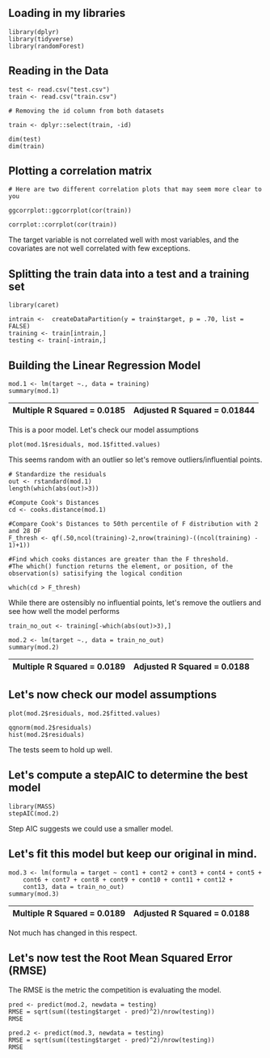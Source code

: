 ## Loading in my libraries
```{r}
library(dplyr)
library(tidyverse)
library(randomForest)
```

## Reading in the Data
```{r}
test <- read.csv("test.csv")
train <- read.csv("train.csv")

# Removing the id column from both datasets

train <- dplyr::select(train, -id)

dim(test)
dim(train)
```

## Plotting a correlation matrix
```{r}
# Here are two different correlation plots that may seem more clear to you

ggcorrplot::ggcorrplot(cor(train))

corrplot::corrplot(cor(train))
```
The target variable is not correlated well with most variables, and the covariates are not well correlated with few exceptions.

## Splitting the train data into a test and a training set
```{r}
library(caret)

intrain <-  createDataPartition(y = train$target, p = .70, list = FALSE)
training <- train[intrain,]
testing <- train[-intrain,]
```
## Building the Linear Regression Model
```{r}
mod.1 <- lm(target ~., data = training)
summary(mod.1)
```
|Multiple R Squared = 0.0185| Adjusted R Squared = 0.01844|
|---|---|

This is a poor model. Let's check our model assumptions
```{r}
plot(mod.1$residuals, mod.1$fitted.values)
```
This seems random with an outlier so let's remove outliers/influential points.

```{r}
# Standardize the residuals
out <- rstandard(mod.1)
length(which(abs(out)>3))

#Compute Cook's Distances
cd <- cooks.distance(mod.1)

#Compare Cook's Distances to 50th percentile of F distribution with 2 and 28 DF
F_thresh <- qf(.50,ncol(training)-2,nrow(training)-((ncol(training) - 1)+1))  

#Find which cooks distances are greater than the F threshold. 
#The which() function returns the element, or position, of the observation(s) satisifying the logical condition

which(cd > F_thresh)
```
While there are ostensibly no influential points, let's remove the outliers and see how well the model performs
```{r}
train_no_out <- training[-which(abs(out)>3),]

mod.2 <- lm(target ~., data = train_no_out)
summary(mod.2)
```
|Multiple R Squared = 0.0189| Adjusted R Squared = 0.0188|
|---|---|

## Let's now check our model assumptions
```{r}
plot(mod.2$residuals, mod.2$fitted.values)

qqnorm(mod.2$residuals)
hist(mod.2$residuals)
```
The tests seem to hold up well.

## Let's compute a stepAIC to determine the best model
```{r}
library(MASS)
stepAIC(mod.2)
```

Step AIC suggests we could use a smaller model.

## Let's fit this model but keep our original in mind.
```{r}
mod.3 <- lm(formula = target ~ cont1 + cont2 + cont3 + cont4 + cont5 + 
    cont6 + cont7 + cont8 + cont9 + cont10 + cont11 + cont12 + 
    cont13, data = train_no_out)
summary(mod.3)
```
|Multiple R Squared = 0.0189| Adjusted R Squared = 0.0188|
|---|---|

Not much has changed in this respect. 

## Let's now test the Root Mean Squared Error (RMSE) 
The RMSE is the metric the competition is evaluating the model.
```{r}
pred <- predict(mod.2, newdata = testing)
RMSE = sqrt(sum((testing$target - pred)^2)/nrow(testing))
RMSE

pred.2 <- predict(mod.3, newdata = testing)
RMSE = sqrt(sum((testing$target - pred)^2)/nrow(testing))
RMSE
```


